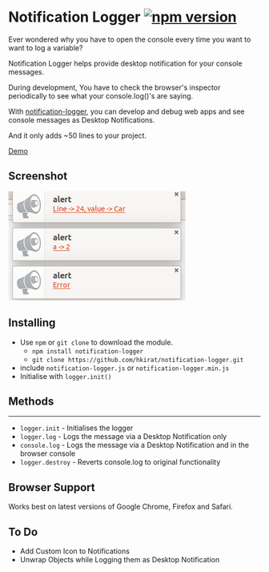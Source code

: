 # Notification Logger [![npm version](https://badge.fury.io/js/notification-logger.svg)](https://badge.fury.io/js/notification-logger)

Ever wondered why you have to open the console every time you want to want to log a variable?

Notification Logger helps provide desktop notification for your console messages.

During development, You have to check the browser's inspector periodically to see what your console.log()'s are saying.

With [notification-logger](https://hkirat.github.io/notification-logger/), you can develop and debug web apps and see console messages as Desktop Notifications.

And it only adds ~50 lines to your project.


[Demo](https://hkirat.github.io/notification-logger/)


## Screenshot

![notification-logger](./images/image.png)

## Installing
 - Use `npm` or `git clone` to download the module.
   - `npm install notification-logger`
   - `git clone https://github.com/hkirat/notification-logger.git`
 - include `notification-logger.js` or `notification-logger.min.js`
 - Initialise with `logger.init()`

## Methods
-----
* `logger.init` - Initialises the logger
* `logger.log` - Logs the message via a Desktop Notification only
* `console.log` - Logs the message via a Desktop Notification and in the browser console
* `logger.destroy` - Reverts console.log to original functionality

## Browser Support

Works best on latest versions of Google Chrome, Firefox and Safari.

## To Do
 - Add Custom Icon to Notifications
 - Unwrap Objects while Logging them as Desktop Notification
